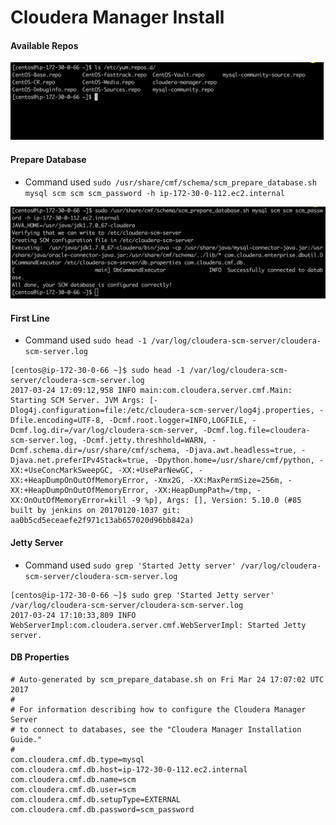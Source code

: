 # Cloudera Manager Install


#### Available Repos
 
![repo_all](../png/cm_repo.png)

#### Prepare Database

* Command used `sudo /usr/share/cmf/schema/scm_prepare_database.sh mysql scm scm scm_password -h ip-172-30-0-112.ec2.internal`

![scm_database](../png/scm_database.png)

#### First Line 

* Command used `sudo head -1 /var/log/cloudera-scm-server/cloudera-scm-server.log`

```commandline
[centos@ip-172-30-0-66 ~]$ sudo head -1 /var/log/cloudera-scm-server/cloudera-scm-server.log
2017-03-24 17:09:12,958 INFO main:com.cloudera.server.cmf.Main: Starting SCM Server. JVM Args: [-Dlog4j.configuration=file:/etc/cloudera-scm-server/log4j.properties, -Dfile.encoding=UTF-8, -Dcmf.root.logger=INFO,LOGFILE, -Dcmf.log.dir=/var/log/cloudera-scm-server, -Dcmf.log.file=cloudera-scm-server.log, -Dcmf.jetty.threshhold=WARN, -Dcmf.schema.dir=/usr/share/cmf/schema, -Djava.awt.headless=true, -Djava.net.preferIPv4Stack=true, -Dpython.home=/usr/share/cmf/python, -XX:+UseConcMarkSweepGC, -XX:+UseParNewGC, -XX:+HeapDumpOnOutOfMemoryError, -Xmx2G, -XX:MaxPermSize=256m, -XX:+HeapDumpOnOutOfMemoryError, -XX:HeapDumpPath=/tmp, -XX:OnOutOfMemoryError=kill -9 %p], Args: [], Version: 5.10.0 (#85 built by jenkins on 20170120-1037 git: aa0b5cd5eceaefe2f971c13ab657020d96bb842a)
```

#### Jetty Server

* Command used `sudo grep 'Started Jetty server' /var/log/cloudera-scm-server/cloudera-scm-server.log`

```commandline
[centos@ip-172-30-0-66 ~]$ sudo grep 'Started Jetty server' /var/log/cloudera-scm-server/cloudera-scm-server.log
2017-03-24 17:10:33,809 INFO WebServerImpl:com.cloudera.server.cmf.WebServerImpl: Started Jetty server.
```

#### DB Properties 

```commandline
# Auto-generated by scm_prepare_database.sh on Fri Mar 24 17:07:02 UTC 2017
#
# For information describing how to configure the Cloudera Manager Server
# to connect to databases, see the "Cloudera Manager Installation Guide."
#
com.cloudera.cmf.db.type=mysql
com.cloudera.cmf.db.host=ip-172-30-0-112.ec2.internal
com.cloudera.cmf.db.name=scm
com.cloudera.cmf.db.user=scm
com.cloudera.cmf.db.setupType=EXTERNAL
com.cloudera.cmf.db.password=scm_password
```